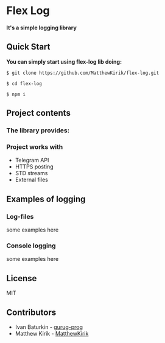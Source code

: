 # Flex Log

**It's a simple logging library**

## Quick Start

**You can simply start using flex-log lib doing:**

```
$ git clone https://github.com/MatthewKirik/flex-log.git
```

```
$ cd flex-log
```

```
$ npm i
```

## Project contents


### The library provides:

### Project works with

- Telegram API
- HTTPS posting
- STD streams
- External files


## Examples of logging

### Log-files

some examples here

### Console logging

some examples here

## License

MIT

## Contributors

- Ivan Baturkin - [gurug-prog](https://github.com/gurug-prog)
- Matthew Kirik - [MatthewKirik](https://github.com/MatthewKirik)

